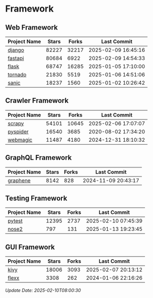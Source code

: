 # Framework

## Web Framework
| Project Name | Stars | Forks | Last Commit |
| ------------ | ----- | ----- | ----------- |
| [django](https://github.com/django/django) | 82227 | 32217 | 2025-02-09 16:45:16 |
| [fastapi](https://github.com/fastapi/fastapi) | 80684 | 6922 | 2025-02-09 14:54:33 |
| [flask](https://github.com/pallets/flask) | 68747 | 16285 | 2025-01-05 17:10:00 |
| [tornado](https://github.com/tornadoweb/tornado) | 21830 | 5519 | 2025-01-06 14:51:06 |
| [sanic](https://github.com/sanic-org/sanic) | 18237 | 1560 | 2025-01-02 10:26:42 |

## Crawler Framework
| Project Name | Stars | Forks | Last Commit |
| ------------ | ----- | ----- | ----------- |
| [scrapy](https://github.com/scrapy/scrapy) | 54101 | 10645 | 2025-02-06 17:07:07 |
| [pyspider](https://github.com/binux/pyspider) | 16540 | 3685 | 2020-08-02 17:34:20 |
| [webmagic](https://github.com/code4craft/webmagic) | 11487 | 4180 | 2024-12-31 18:10:32 |

## GraphQL Framework
| Project Name | Stars | Forks | Last Commit |
| ------------ | ----- | ----- | ----------- |
| [graphene](https://github.com/graphql-python/graphene) | 8142 | 828 | 2024-11-09 20:43:17 |

## Testing Framework
| Project Name | Stars | Forks | Last Commit |
| ------------ | ----- | ----- | ----------- |
| [pytest](https://github.com/pytest-dev/pytest) | 12395 | 2737 | 2025-02-10 07:45:39 |
| [nose2](https://github.com/nose-devs/nose2) | 797 | 131 | 2025-01-13 19:23:45 |

## GUI Framework
| Project Name | Stars | Forks | Last Commit |
| ------------ | ----- | ----- | ----------- |
| [kivy](https://github.com/kivy/kivy) | 18006 | 3093 | 2025-02-07 20:13:12 |
| [flexx](https://github.com/flexxui/flexx) | 3308 | 262 | 2024-01-06 22:16:26 |

*Update Date: 2025-02-10T08:00:30*